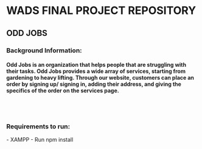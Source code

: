 # WADS FINAL PROJECT REPOSITORY
<h2>ODD JOBS</h2>
<h3>Background Information:</h3>
<h4>Odd Jobs is an
organization that helps people that are struggling with their tasks. Odd Jobs provides a wide
array of services, starting from gardening to heavy lifting. Through our website, customers can
place an order by signing up/ signing in, adding their address, and giving the specifics of the
order on the services page. </h4>
<br></br>
<h3>Requirements to run:</h3>
- XAMPP
- Run npm install  
